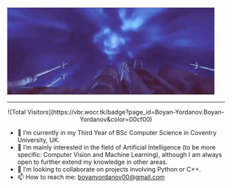 ![<img src="https://github.com/Boyan-Yordanov/Boyan-Yordanov/blob/main/extras/h.gif" align="center" width="1080"/>](https://github.com/Boyan-Yordanov/Boyan-Yordanov/blob/main/extras/hello_there.gif)

---
<p style="text-align: center;">![Total Visitors](https://vbr.wocr.tk/badge?page_id=Boyan-Yordanov.Boyan-Yordanov&color=00cf00)</p>

- 🌱 I’m currently in my Third Year of BSc Computer Science in Coventry University, UK.  
- 👀 I’m mainly interested in the field of Artificial Intelligence (to be more specific: Computer Vision and Machine Learning), although I am always open to further extend my knowledge in other areas.
- 💞️ I’m looking to collaborate on projects involving Python or C++.
- 📫 How to reach me: boyanyordanov00@gmail.com



